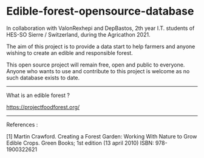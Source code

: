 # Edible-forest-opensource-database

In collaboration with ValonRexhepi and DepBastos, 2th year I.T. students of HES-SO Sierre / Switzerland, during the Agricathon 2021.

The aim of this project is to provide a data start to help farmers and anyone wishing to create an edible and responsible forest.

This open source project will remain free, open and public to everyone. Anyone who wants to use and contribute to this project is welcome as no such database exists to date.

__________

What is an edible forest ?

https://projectfoodforest.org/

__________

References : 

[1] Martin Crawford. Creating a Forest Garden: Working With Nature to Grow Edible Crops. Green Books; 1st edition (13 april 2010) ISBN: 978-1900322621
